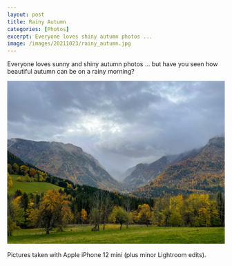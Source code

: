 ```yaml
---
layout: post
title: Rainy Autumn
categories: [Photos]
excerpt: Everyone loves shiny autumn photos ...
image: /images/20211023/rainy_autumn.jpg
---
```


Everyone loves sunny and shiny autumn photos ... but have you seen how beautiful autumn can be on a rainy morning?

![Lunz am See](../images/20211023/rainy_autumn.jpg)


Pictures taken with Apple iPhone 12 mini (plus minor Lightroom edits).
